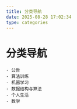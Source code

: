```yaml
---
title: 分类导航
date: 2025-08-28 17:02:34
type: categories
---
```

# 分类导航
    - 公告
    - 算法训练
    - 机器学习
    - 数据结构与算法
    - 个人生活
    - 数学
